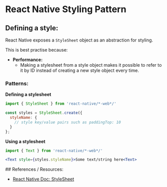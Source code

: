 # React Native Styling Pattern

## Defining a style:
React Native exposes a `StyleSheet` object as an abstraction for styling.

This is best practise because:
  - **Performance:**
    - Making a stylesheet from a style object makes it possible to refer to it by ID instead of creating a new style object every time.
    
### Patterns:

**Defining a stylesheet**

```js
import { StyleSheet } from 'react-native/*-web*/'

const styles = StyleSheet.create({
  styleName: {
    // style key/value pairs such as paddingTop: 10
  }
};
```

**Using a stylesheet**

```jsx
import { Text } from 'react-native/*-web*/'

<Text style={styles.styleName}>Some text/string here<Text>
```
    
## References / Resources:
- [React Native Doc: StyleSheet](https://facebook.github.io/react-native/docs/stylesheet.html)
